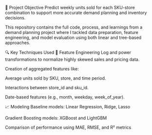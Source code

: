 🚀 Project Objective
Predict weekly units sold for each SKU-store combination to support more accurate demand planning and inventory decisions.

This repository contains the full code, process, and learnings from a demand planning project where I tackled data preparation, feature engineering, and model evaluation using both linear and tree-based approaches.

🔍 Key Techniques Used
🧱 Feature Engineering
Log and power transformations to normalize highly skewed sales and pricing data.

Creation of aggregated features like:

Average units sold by SKU, store, and time period.

Interactions between store_id and sku_id.

Date-based features (e.g., month, weekday, week_of_year).

📈 Modeling
Baseline models: Linear Regression, Ridge, Lasso

Gradient Boosting models: XGBoost and LightGBM

Comparison of performance using MAE, RMSE, and R² metrics
